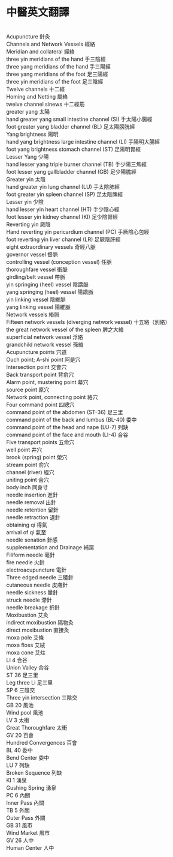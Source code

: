 # 中醫英文翻譯
<br>Acupuncture 針灸
<br>Channels and Network Vessels 經絡
<br>Meridian and collateral 經絡
<br>three yin meridians of the hand 手三陰經
<br>three yang meridians of the hand 手三陽經
<br>three yang meridians of the foot 足三陽經
<br>three yin meridians of the foot 足三陰經
<br>Twelve channels 十二經
<br>Homing and Netting 屬絡
<br>twelve channel sinews 十二經筋
<br>greater yang 太陽
<br>hand greater yang small intestine channel (SI) 手太陽小腸經
<br>foot greater yang bladder channel (BL) 足太陽膀胱經
<br>Yang brightness 陽明
<br>hand yang brightness large intestine channel (LI) 手陽明大腸經
<br>foot yang brightness stomach channel (ST) 足陽明胃經
<br>Lesser Yang 少陽
<br>hand lesser yang triple burner channel (TB) 手少陽三焦經
<br>foot lesser yang gallbladder channel (GB) 足少陽膽經
<br>Greater yin 太陰
<br>hand greater yin lung channel (LU) 手太陰肺經
<br>foot greater yin spleen channel (SP) 足太陰脾經
<br>Lesser yin 少陰
<br>hand lesser yin heart channel (HT) 手少陰心經
<br>foot lesser yin kidney channel (KI) 足少陰腎經
<br>Reverting yin 厥陰
<br>Hand reverting yin pericardium channel (PC) 手厥陰心包經
<br>foot reverting yin liver channel (LR) 足厥陰肝經
<br>eight extraordinary vessels 奇經八脈
<br>governor vessel 督脈
<br>controlling vessel (conception vessel) 任脈
<br>thoroughfare vessel 衝脈
<br>girdling/belt vessel 帶脈
<br>yin springing (heel) vessel 陰蹻脈
<br>yang springing (heel) vessel 陽蹻脈
<br>yin linking vessel 陰維脈
<br>yang linking vessel 陽維脈
<br>Network vessels 絡脈
<br>Fifteen network vessels (diverging network vessel) 十五絡（別絡）
<br>the great network vessel of the spleen 脾之大絡
<br>superficial network vessel 浮絡
<br>grandchild network vessel 孫絡
<br>Acupuncture points 穴道
<br>Ouch point; A-shi point 阿是穴
<br>Intersection point 交會穴
<br>Back transport point 背俞穴
<br>Alarm point, mustering point 幕穴
<br>source point 原穴
<br>Network point, connecting point 絡穴
<br>Four command point 四總穴
<br>command point of the abdomen (ST-36) 足三里
<br>command point of the back and lumbus (BL-40) 委中
<br>command point of the head and nape (LU-7) 列缺
<br>command point of the face and mouth (LI-4) 合谷
<br>Five transport points 五俞穴
<br>well point 井穴
<br>brook (spring) point 滎穴
<br>stream point 俞穴
<br>channel (river) 經穴
<br>uniting point 合穴
<br>body inch 同身寸
<br>needle insertion 進針
<br>needle removal 出針
<br>needle retention 留針
<br>needle retraction 退針
<br>obtaining qi 得氣
<br>arrival of qi 氣至
<br>needle senation 針感
<br>supplementation and Drainage 補瀉
<br>Filiform needle 毫針
<br>fire needle 火針
<br>electroacupuncture 電針
<br>Three edged needle 三稜針
<br>cutaneous needle 皮膚針
<br>needle sickness 暈針
<br>struck needle 滯針
<br>needle breakage 折針
<br>Moxibustion 艾灸
<br>indirect moxibustion 隔物灸
<br>direct moxibustion 直接灸
<br>moxa pole 艾條
<br>moxa floss 艾絨
<br>moxa cone 艾炷
<br>LI 4 合谷
<br>Union Valley 合谷
<br>ST 36 足三里
<br>Leg three Li 足三里
<br>SP 6 三陰交
<br>Three yin intersection 三陰交
<br>GB 20 風池
<br>Wind pool 風池
<br>LV 3 太衝
<br>Great Thoroughfare 太衝
<br>GV 20 百會
<br>Hundred Convergences 百會
<br>BL 40 委中
<br>Bend Center 委中
<br>LU 7 列缺
<br>Broken Sequence 列缺
<br>KI 1 湧泉
<br>Gushing Spring 湧泉
<br>PC 6 內關
<br>Inner Pass 內關
<br>TB 5 外關
<br>Outer Pass 外關
<br>GB 31 風市
<br>Wind Market 風市
<br>GV 26 人中
<br>Human Center 人中